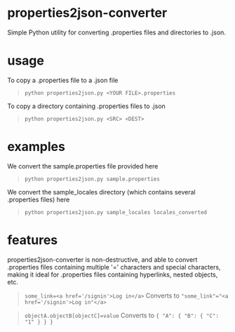# properties2json-converter
Simple Python utility for converting .properties files and directories to .json. 

# usage
To copy a .properties file to a .json file
>`python properties2json.py <YOUR FILE>.properties`

To copy a directory containing .properties files to .json
>`python properties2json.py <SRC> <DEST>`

# examples
We convert the sample.properties file provided here
>`python properties2json.py sample.properties`

We convert the sample_locales directory (which contains several .properties files) here
>`python properties2json.py sample_locales locales_converted`

# features
properties2json-converter is non-destructive, and able to convert .properties files containing multiple '=' characters and special characters, making it ideal for .properties files containing hyperlinks, nested objects, etc.

>`some_link=<a href='/signin'>Log in</a>`
Converts to
>`"some_link"="<a href='/signin'>Log in"</a>`

>`objectA.objectB[objectC]=value`
Converts to
>`{
    "A": {
        "B": {
            "C": "1"
        }
    }
}`







